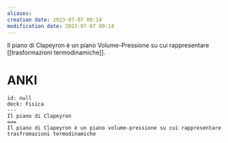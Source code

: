 ```yaml
---
aliases: 
creation date: 2023-07-07 09:14
modification date: 2023-07-07 09:14
---
```


Il piano di Clapeyron è un piano Volume-Pressione su cui rappresentare [[trasformazioni termodinamiche]].

# ANKI

```anki
id: null
deck: Fisica
---
Il piano di Clapeyron
===
Il piano di Clapeyron è un piano volume-pressione su cui rappresentare trasfromazioni termodinamiche
```

